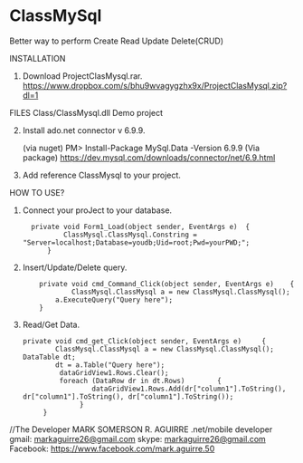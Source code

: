 # ClassMySql
Better way to perform Create Read Update Delete(CRUD)

INSTALLATION

1. Download ProjectClasMysql.rar.
    https://www.dropbox.com/s/bhu9wvagygzhx9x/ProjectClasMysql.zip?dl=1
    
FILES
Class/ClassMysql.dll
Demo project
    
2. Install ado.net connector v 6.9.9.

   (via nuget)
     PM> Install-Package MySql.Data -Version 6.9.9
   (Via package)
     https://dev.mysql.com/downloads/connector/net/6.9.html
     
3. Add reference ClassMysql to your project.

HOW TO USE?

1. Connect your proJect to your database.

   		 private void Form1_Load(object sender, EventArgs e)  {
          	 	 ClassMysql.ClassMysql.Constring = "Server=localhost;Database=youdb;Uid=root;Pwd=yourPWD;";           
       		 }

2.  Insert/Update/Delete query.
    
      	  	private void cmd_Command_Click(object sender, EventArgs e)    {
            		ClassMysql.ClassMysql a = new ClassMysql.ClassMysql();
           	 	a.ExecuteQuery("Query here");
        	}

3.  Read/Get Data.

		private void cmd_get_Click(object sender, EventArgs e)     {
          	  	ClassMysql.ClassMysql a = new ClassMysql.ClassMysql(); DataTable dt;
          	  	dt = a.Table("Query here");
          		 dataGridView1.Rows.Clear();
          		 foreach (DataRow dr in dt.Rows)    	{
              			 dataGridView1.Rows.Add(dr["column1"].ToString(), dr["column1"].ToString(), dr["column1"].ToString());
     	    		  }
        	 }
	 
//The Developer
MARK SOMERSON R. AGUIRRE
.net/mobile developer
gmail: markaguirre26@gmail.com
skype: markaguirre26@gmail.com
Facebook: https://www.facebook.com/mark.aguirre.50
